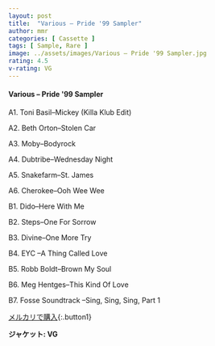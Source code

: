 ```yaml
---
layout: post
title:  "Various – Pride '99 Sampler"
author: mmr
categories: [ Cassette ]
tags: [ Sample, Rare ]
image: ../assets/images/Various – Pride '99 Sampler.jpg
rating: 4.5
v-rating: VG
---
```


#### Various – Pride '99 Sampler

A1. Toni Basil–Mickey (Killa Klub Edit)

A2. Beth Orton–Stolen Car

A3. Moby–Bodyrock

A4. Dubtribe–Wednesday Night

A5. Snakefarm–St. James

A6. Cherokee–Ooh Wee Wee

B1. Dido–Here With Me

B2. Steps–One For Sorrow

B3. Divine–One More Try

B4. EYC –A Thing Called Love

B5. Robb Boldt–Brown My Soul

B6. Meg Hentges–This Kind Of Love

B7. Fosse Soundtrack –Sing, Sing, Sing, Part 1

[メルカリで購入](https://jp.mercari.com/item/m95283497608){:.button1}

<div class="mt-4 mb-4 d-flex align-items-center">
<strong class="mr-1">ジャケット: VG</strong>
</div>